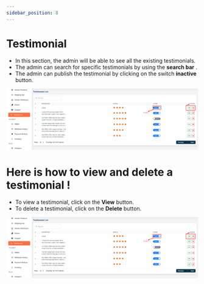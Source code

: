 ```yaml
---
sidebar_position: 8
---
```


# Testimonial

- In this section, the admin will be able to see all the existing testimonials.
- The admin can search for specific testimonials by using the **search bar** .
- The admin can publish the testimonial by clicking on the switch **inactive** button.

![tt](./img/tt.png)


# Here is how to view and delete a testimonial !

- To view a testimonial, click on the **View** button.
- To delete a testimonial, click on the **Delete** button.
 
![tt](./img/tt.png)
